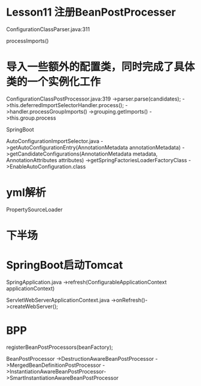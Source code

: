 # Lesson11 注册BeanPostProcesser

ConfigurationClassParser.java:311

processImports()
# 导入一些额外的配置类，同时完成了具体类的一个实例化工作


ConfigurationClassPostProcessor.java:319
->parser.parse(candidates);
->this.deferredImportSelectorHandler.process();
->handler.processGroupImports()
->grouping.getImports()
->this.group.process


SpringBoot

AutoConfigurationImportSelector.java
->getAutoConfigurationEntry(AnnotationMetadata annotationMetadata)
->getCandidateConfigurations(AnnotationMetadata metadata, AnnotationAttributes attributes)
->getSpringFactoriesLoaderFactoryClass
->EnableAutoConfiguration.class


# yml解析
PropertySourceLoader

# 下半场
# SpringBoot启动Tomcat

SpringApplication.java
->refresh(ConfigurableApplicationContext applicationContext)

ServletWebServerApplicationContext.java
->onRefresh()->createWebServer();


# BPP
registerBeanPostProcessors(beanFactory);

BeanPostProcessor
->DestructionAwareBeanPostProcessor
->MergedBeanDefinitionPostProcessor
->InstantiationAwareBeanPostProcessor->SmartInstantiationAwareBeanPostProcessor